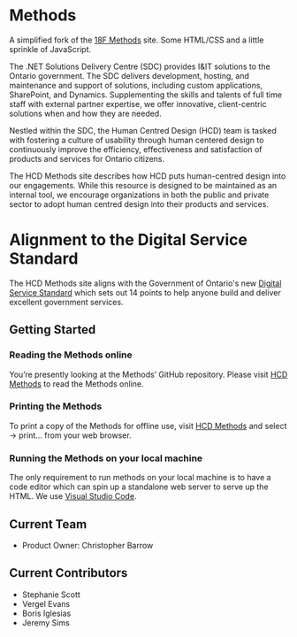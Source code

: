 # Methods
A simplified fork of the [18F Methods](https://github.com/18F/methods) site. Some HTML/CSS and a little sprinkle of JavaScript. 

The .NET Solutions Delivery Centre (SDC) provides I&IT solutions to the Ontario government. The SDC delivers development, hosting, and maintenance and support of solutions, including custom applications, SharePoint, and Dynamics. Supplementing the skills and talents of full time staff with external partner expertise, we offer innovative, client-centric solutions when and how they are needed.

Nestled within the SDC, the Human Centred Design (HCD) team is tasked with fostering a culture of usability through human centered design to continuously improve the efficiency, effectiveness and satisfaction of products and services for Ontario citizens.

The HCD Methods site describes how HCD puts human-centred design into our engagements. While this resource is designed to be maintained as an internal tool, we encourage organizations in both the public and private sector to adopt human centred design into their products and services.

# Alignment to the Digital Service Standard
The HCD Methods site aligns with the Government of Ontario's new [Digital Service Standard](https://www.ontario.ca/page/digital-service-standard) which sets out 14 points to help anyone build and deliver excellent government services.  

## Getting Started

### Reading the Methods online
You’re presently looking at the Methods’ GitHub repository. Please visit [HCD Methods](https://hcdmethods.azurewebsites.net/) to read the Methods online.

### Printing the Methods
To print a copy of the Methods for offline use, visit [HCD Methods](https://hcdmethods.azurewebsites.net/) and select -> print… from your web browser.

### Running the Methods on your local machine
The only requirement to run methods on your local machine is to have a code editor which can spin up a standalone web server to serve up the HTML. We use [Visual Studio Code](https://code.visualstudio.com/). 

## Current Team
* Product Owner: Christopher Barrow

## Current Contributors
* Stephanie Scott
* Vergel Evans
* Boris Iglesias
* Jeremy Sims




